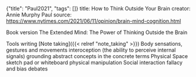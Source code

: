 {"title": "Paul2021", "tags": []}
title: How to Think Outside Your Brain
creator: Annie Murphy Paul
source: https://www.nytimes.com/2021/06/11/opinion/brain-mind-cognition.html

Book version
  The Extended Mind: The Power of Thinking Outside the Brain

Tools
  writing [Note taking]({{< relref "note_taking" >}})
Body
  sensations, gestures and movements
  interoception (the ability to perceive internal signals)
  grounding abstract concepts in the concrete terms
Physical Space
  sketch pad or whiteboard
  physical manipulation
Social interaction
  fallacy and bias
  debates
